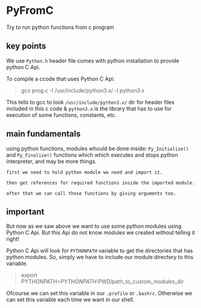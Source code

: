 # PyFromC
Try to run python functions from c program

## key points

We use `Python.h` header file comes with python installation to provide python C Api.

To compile a ccode that uses Python C Api:
> gcc prog.c -I /usr/include/python3.x/ -l python3.x

This tells to gcc to look `/usr/include/python3.x/` dir for header files included in this c code & `python3.x` is the library that has to use for execution of some functions, constants, etc.

## main fundamentals

using python functions, modules whould be done inside:
`Py_Initialize()` and `Py_Finalize()` functions which which executes and stops python interpreter, and may be more things.

    first we need to hold python module we need and import it.

    then get references for required functions inside the imported module.

    after that we can call those functions by giving arguments too.

## important

But now as we saw above we want to use some python modules using Python C Api. But this Api do not know modules we created without telling it right!

Python C Api will look for `PYTHONPATH` variable to get the directories that has python modules. So, simply we have to include our module directory to this variable.

> export PYTHONPATH=$PYTHONPATH:$PWD/path_to_custom_modules_dir

Ofcourse we can set this variable in our `.profile` or `.bashrc`. Otherwise we can set this variable each time we want in our shell.